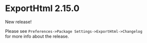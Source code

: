 # ExportHtml 2.15.0

New release!

Please see `Preferences->Package Settings->ExportHtml->Changelog`  
for more info about the release.
